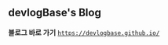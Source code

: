 ## devlogBase's Blog

 **블로그 바로 가기**
[`https://devlogbase.github.io/`](https://devlogbase.github.io/)
